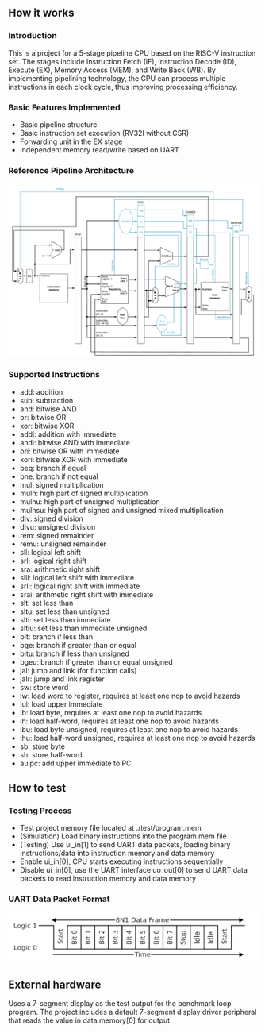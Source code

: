 <!---

This file is used to generate your project datasheet. Please fill in the information below and delete any unused
sections.

You can also include images in this folder and reference them in the markdown. Each image must be less than
512 kb in size, and the combined size of all images must be less than 1 MB.
-->

## How it works

### Introduction
This is a project for a 5-stage pipeline CPU based on the RISC-V instruction set. 
The stages include Instruction Fetch (IF), Instruction Decode (ID), Execute (EX), Memory Access (MEM), and Write Back (WB).
By implementing pipelining technology, the CPU can process multiple instructions in each clock cycle, thus improving processing efficiency.

### Basic Features Implemented
- Basic pipeline structure
- Basic instruction set execution (RV32I without CSR)
- Forwarding unit in the EX stage
- Independent memory read/write based on UART

### Reference Pipeline Architecture
![image](ref_architecture.png)

### Supported Instructions
- add: addition
- sub: subtraction
- and: bitwise AND
- or: bitwise OR
- xor: bitwise XOR
- addi: addition with immediate
- andi: bitwise AND with immediate
- ori: bitwise OR with immediate
- xori: bitwise XOR with immediate
- beq: branch if equal
- bne: branch if not equal
- mul: signed multiplication
- mulh: high part of signed multiplication
- mulhu: high part of unsigned multiplication
- mulhsu: high part of signed and unsigned mixed multiplication
- div: signed division
- divu: unsigned division
- rem: signed remainder
- remu: unsigned remainder
- sll: logical left shift
- srl: logical right shift
- sra: arithmetic right shift
- slli: logical left shift with immediate
- srli: logical right shift with immediate
- srai: arithmetic right shift with immediate
- slt: set less than
- sltu: set less than unsigned
- slti: set less than immediate
- sltiu: set less than immediate unsigned
- blt: branch if less than
- bge: branch if greater than or equal
- bltu: branch if less than unsigned
- bgeu: branch if greater than or equal unsigned
- jal: jump and link (for function calls)
- jalr: jump and link register
- sw: store word
- lw: load word to register, requires at least one nop to avoid hazards
- lui: load upper immediate
- lb: load byte, requires at least one nop to avoid hazards
- lh: load half-word, requires at least one nop to avoid hazards
- lbu: load byte unsigned, requires at least one nop to avoid hazards
- lhu: load half-word unsigned, requires at least one nop to avoid hazards
- sb: store byte
- sh: store half-word
- auipc: add upper immediate to PC

## How to test

### Testing Process
- Test project memory file located at ./test/program.mem
- (Simulation) Load binary instructions into the program.mem file
- (Testing) Use ui_in[1] to send UART data packets, loading binary instructions/data into instruction memory and data memory
- Enable ui_in[0], CPU starts executing instructions sequentially
- Disable ui_in[0], use the UART interface uo_out[0] to send UART data packets to read instruction memory and data memory

### UART Data Packet Format
![data_frame](customized_uart.png)

## External hardware

Uses a 7-segment display as the test output for the benchmark loop program.
The project includes a default 7-segment display driver peripheral that reads the value in data memory[0] for output.
